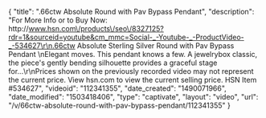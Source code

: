 {
    "title": ".66ctw Absolute Round with Pav Bypass Pendant",
    "description": "For More Info or to Buy Now: http:\/\/www.hsn.com\/products\/seo\/8327125?rdr=1&sourceid=youtube&cm_mmc=Social-_-Youtube-_-ProductVideo-_-534627\r\n.66ctw Absolute Sterling Silver Round with Pav Bypass Pendant \nElegant moves. This pendant knows a few. A jewelrybox classic, the piece's gently bending silhouette provides a graceful stage for...\r\nPrices shown on the previously recorded video may not represent the current price.  View hsn.com to view the current selling price. HSN Item #534627",
    "videoid": "112341355",
    "date_created": "1490071966",
    "date_modified": "1503418406",
    "type": "captivate",
    "layout": "video",
    "url": "\/v\/66ctw-absolute-round-with-pav-bypass-pendant\/112341355"
}